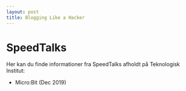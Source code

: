 ```yaml
---
layout: post
title: Blogging Like a Hacker
---
```


# SpeedTalks 

Her kan du finde informationer fra SpeedTalks afholdt på Teknologisk Institut:

- Micro:Bit (Dec 2019)
